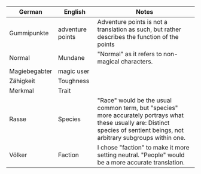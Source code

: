 | German        | English          | Notes                                                                                                                                                                          |
| ------------- | ---------------- | ------------------------------------------------------------------------------------------------------------------------------------------------------------------------------ |
| Gummipunkte   | adventure points | Adventure points is not a translation as such, but rather describes the function of the points                                                                                 |
| Normal        | Mundane          | "Normal" as it refers to non-magical characters.                                                                                                                               |
| Magiebegabter | magic user       |
| Zähigkeit     | Toughness        |
| Merkmal       | Trait            |
| Rasse         | Species          | "Race" would be the usual common term, but "species" more accurately portrays what these usually are: Distinct species of sentient beings, not arbitrary subgroups within one. |
| Völker        | Faction          | I chose "faction" to make it more setting neutral. "People" would be a more accurate translation.                                                                              |
